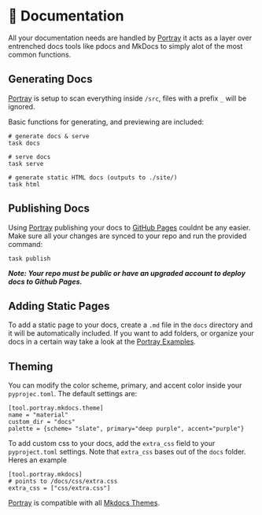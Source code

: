 # 📼 Documentation

All your documentation needs are handled by [Portray] it acts as a layer over entrenched docs tools like pdocs and MkDocs to simply alot of the most common functions.

## Generating Docs

[Portray] is setup to scan everything inside `/src`, files with a prefix `_` will be ignored.

Basic functions for generating, and previewing are included:

```
# generate docs & serve
task docs

# serve docs
task serve

# generate static HTML docs (outputs to ./site/)
task html
```

## Publishing Docs

Using [Portray] publishing your docs to [GitHub Pages] couldnt be any easier. Make sure all your changes are synced to your repo and run the provided command:

```
task publish
```

**_Note: Your repo must be public or have an upgraded account to deploy docs to Github Pages._**

## Adding Static Pages

To add a static page to your docs, create a `.md` file in the `docs` directory and it will be automatically included. If you want to add folders, or organize your docs in a certain way take a look at the [Portray Examples](https://timothycrosley.github.io/portray/docs/quick_start/4.-configuration/).

## Theming

You can modify the color scheme, primary, and accent color inside your `pyprojec.toml`. The default settings are:

```
[tool.portray.mkdocs.theme]
name = "material"
custom_dir = "docs"
palette = {scheme= "slate", primary="deep purple", accent="purple"}
```

To add custom css to your docs, add the `extra_css` field to your `pyproject.toml` settings. Note that `extra_css` bases out of the `docs` folder. Heres an example

```
[tool.portray.mkdocs]
# points to /docs/css/extra.css
extra_css = ["css/extra.css"]
```

[Portray] is compatible with all [Mkdocs Themes](https://github.com/mkdocs/mkdocs/wiki/MkDocs-Themes).

[GitHub Pages]: (https://pages.github.com/)
[Portray]: (https://timothycrosley.github.io/portray/)
